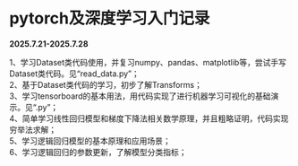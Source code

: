 # pytorch及深度学习入门记录
  __2025.7.21-2025.7.28__
  
  1、学习Dataset类代码使用，并复习numpy、pandas、matplotlib等，尝试手写Dataset类代码。见“read_data.py”；  
  2、基于Dataset类代码的学习，初步了解Transforms；  
  3、学习tensorboard的基本用法，用代码实现了进行机器学习可视化的基础演示。见“.py”；    
  4、简单学习线性回归模型和梯度下降法相关数学原理，并且粗略证明，代码实现穷举法求解；  
  5、学习逻辑回归模型的基本原理和应用场景；  
  6、学习逻辑回归的参数更新，了解模型分类指标；  
  
